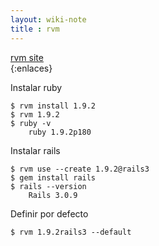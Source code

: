 ```yaml
--- 
layout: wiki-note
title : rvm
---
```

[rvm site](https://rvm.beginrescueend.com/)  
{:enlaces} 


Instalar ruby 

	$ rvm install 1.9.2
	$ rvm 1.9.2
	$ ruby -v
		ruby 1.9.2p180
Instalar rails 

	$ rvm use --create 1.9.2@rails3
	$ gem install rails 
	$ rails --version
		Rails 3.0.9

Definir por defecto

	$ rvm 1.9.2rails3 --default

